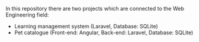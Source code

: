 In this repository there are two projects which are connected to the Web Engineering field:

- Learning management system (Laravel, Database: SQLite)
- Pet catalogue (Front-end: Angular, Back-end: Laravel, Database: SQLite)
